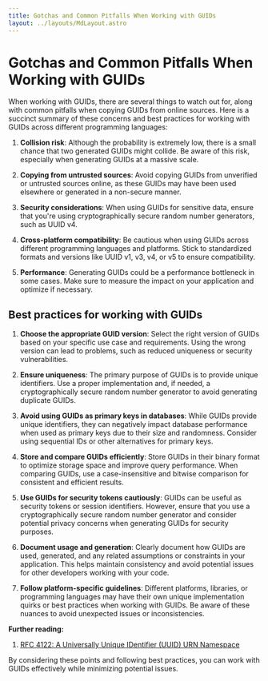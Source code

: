 ```yaml
---
title: Gotchas and Common Pitfalls When Working with GUIDs
layout: ../layouts/MdLayout.astro
---
```


# Gotchas and Common Pitfalls When Working with GUIDs

When working with GUIDs, there are several things to watch out for, along with common pitfalls when copying GUIDs from online sources. Here is a succinct summary of these concerns and best practices for working with GUIDs across different programming languages:

1. **Collision risk**: Although the probability is extremely low, there is a small chance that two generated GUIDs might collide. Be aware of this risk, especially when generating GUIDs at a massive scale.

2. **Copying from untrusted sources**: Avoid copying GUIDs from unverified or untrusted sources online, as these GUIDs may have been used elsewhere or generated in a non-secure manner.

3. **Security considerations**: When using GUIDs for sensitive data, ensure that you're using cryptographically secure random number generators, such as UUID v4.

4. **Cross-platform compatibility**: Be cautious when using GUIDs across different programming languages and platforms. Stick to standardized formats and versions like UUID v1, v3, v4, or v5 to ensure compatibility.

5. **Performance**: Generating GUIDs could be a performance bottleneck in some cases. Make sure to measure the impact on your application and optimize if necessary.


## Best practices for working with GUIDs
1. **Choose the appropriate GUID version**: Select the right version of GUIDs based on your specific use case and requirements. Using the wrong version can lead to problems, such as reduced uniqueness or security vulnerabilities.

2. **Ensure uniqueness**: The primary purpose of GUIDs is to provide unique identifiers. Use a proper implementation and, if needed, a cryptographically secure random number generator to avoid generating duplicate GUIDs.

3. **Avoid using GUIDs as primary keys in databases**: While GUIDs provide unique identifiers, they can negatively impact database performance when used as primary keys due to their size and randomness. Consider using sequential IDs or other alternatives for primary keys.

4. **Store and compare GUIDs efficiently**: Store GUIDs in their binary format to optimize storage space and improve query performance. When comparing GUIDs, use a case-insensitive and bitwise comparison for consistent and efficient results.

5. **Use GUIDs for security tokens cautiously**: GUIDs can be useful as security tokens or session identifiers. However, ensure that you use a cryptographically secure random number generator and consider potential privacy concerns when generating GUIDs for security purposes.

6. **Document usage and generation**: Clearly document how GUIDs are used, generated, and any related assumptions or constraints in your application. This helps maintain consistency and avoid potential issues for other developers working with your code.

7. **Follow platform-specific guidelines**: Different platforms, libraries, or programming languages may have their own unique implementation quirks or best practices when working with GUIDs. Be aware of these nuances to avoid unexpected issues or inconsistencies.



**Further reading:**

1. [RFC 4122: A Universally Unique IDentifier (UUID) URN Namespace](https://tools.ietf.org/html/rfc4122)

By considering these points and following best practices, you can work with GUIDs effectively while minimizing potential issues.
